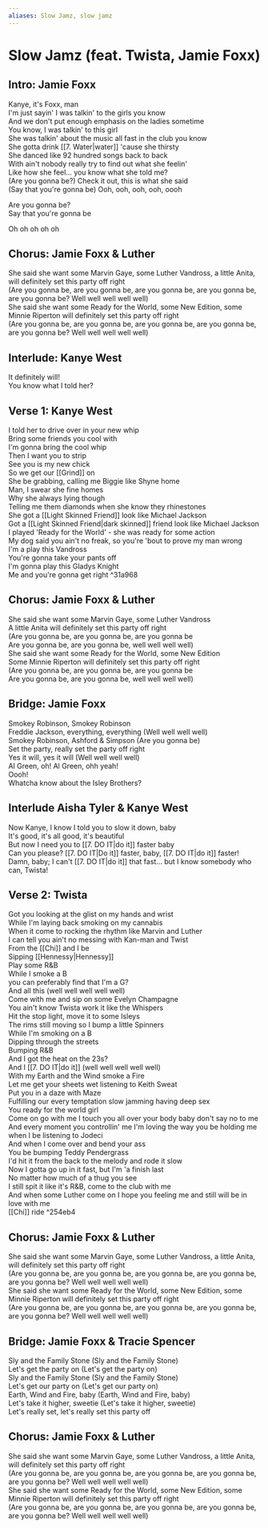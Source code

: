 ```yaml
---
aliases: Slow Jamz, slow jamz
---
```


# Slow Jamz (feat. Twista, Jamie Foxx)

## Intro: Jamie Foxx

Kanye, it's Foxx, man  
I'm just sayin' I was talkin' to the girls you know  
And we don't put enough emphasis on the ladies sometime  
You know, I was talkin' to this girl  
She was talkin' about the music all fast in the club you know  
She gotta drink [[7. Water|water]] 'cause she thirsty  
She danced like 92 hundred songs back to back  
With ain't nobody really try to find out what she feelin'  
Like how she feel… you know what she told me?  
(Are you gonna be?) Check it out, this is what she said  
(Say that you're gonna be) Ooh, ooh, ooh, ooh, oooh  

Are you gonna be?  
Say that you're gonna be  

Oh oh oh oh oh  

## Chorus: Jamie Foxx & Luther

She said she want some Marvin Gaye, some Luther Vandross, a little Anita, will definitely set this party off right  
(Are you gonna be, are you gonna be, are you gonna be, are you gonna be, are you gonna be? Well well well well well)  
She said she want some Ready for the World, some New Edition, some Minnie Riperton will definitely set this party off right  
(Are you gonna be, are you gonna be, are you gonna be, are you gonna be, are you gonna be? Well well well well well)  

## Interlude: Kanye West

It definitely will!  
You know what I told her?  

## Verse 1: Kanye West

I told her to drive over in your new whip  
Bring some friends you cool with  
I'm gonna bring the cool whip  
Then I want you to strip  
See you is my new chick  
So we get our [[Grind]] on  
She be grabbing, calling me Biggie like Shyne home  
Man, I swear she fine homes  
Why she always lying though  
Telling me them diamonds when she know they rhinestones  
She got a [[Light Skinned Friend]] look like Michael Jackson  
Got a [[Light Skinned Friend|dark skinned]] friend look like Michael Jackson  
I played 'Ready for the World' - she was ready for some action  
My dog said you ain't no freak, so you're 'bout to prove my man wrong  
I'm a play this Vandross  
You're gonna take your pants off  
I'm gonna play this Gladys Knight  
Me and you're gonna get right ^31a968

## Chorus: Jamie Foxx & Luther

She said she want some Marvin Gaye, some Luther Vandross  
A little Anita will definitely set this party off right  
(Are you gonna be, are you gonna be, are you gonna be  
Are you gonna be, are you gonna be, well well well well)  
She said she want some Ready for the World, some New Edition  
Some Minnie Riperton will definitely set this party off right  
(Are you gonna be, are you gonna be, are you gonna be  
Are you gonna be, are you gonna be, well well well well)  

## Bridge: Jamie Foxx

Smokey Robinson, Smokey Robinson  
Freddie Jackson, everything, everything (Well well well well)  
Smokey Robinson, Ashford & Simpson (Are you gonna be)  
Set the party, really set the party off right  
Yes it will, yes it will (Well well well well)  
Al Green, oh! Al Green, ohh yeah!  
Oooh!  
Whatcha know about the Isley Brothers?  

## Interlude Aisha Tyler & Kanye West

Now Kanye, I know I told you to slow it down, baby  
It's good, it's all good, it's beautiful  
But now I need you to [[7. DO IT|do it]] faster baby  
Can you please? [[7. DO IT|Do it]] faster, baby, [[7. DO IT|do it]] faster!  
Damn, baby; I can't [[7. DO IT|do it]] that fast… but I know somebody who can, Twista!  

## Verse 2: Twista

Got you looking at the glist on my hands and wrist  
While I'm laying back smoking on my cannabis  
When it come to rocking the rhythm like Marvin and Luther  
I can tell you ain't no messing with Kan-man and Twist  
From the [[Chi]] and I be  
Sipping [[Hennessy|Hennessy]]  
Play some R&B  
While I smoke a B  
you can preferably find that I'm a G?  
And all this (well well well well well)  
Come with me and sip on some Evelyn Champagne  
You ain't know Twista work it like the Whispers  
Hit the stop light, move it to some Isleys  
The rims still moving so I bump a little Spinners  
While I'm smoking on a B  
Dipping through the streets  
Bumping R&B  
And I got the heat on the 23s?  
And I [[7. DO IT|do it]] (well well well well well)  
With my Earth and the Wind smoke a Fire  
Let me get your sheets wet listening to Keith Sweat  
Put you in a daze with Maze  
Fulfilling our every temptation slow jamming having deep sex  
You ready for the world girl  
Come on go with me I touch you all over your body baby don't say no to me  
And every moment you controllin' me I'm loving the way you be holding me when I be listening to Jodeci  
And when I come over and bend your ass  
You be bumping Teddy Pendergrass  
I'd hit it from the back to the melody and rode it slow  
Now I gotta go up in it fast, but I'm 'a finish last  
No matter how much of a thug you see  
I still spit it like it's R&B, come to the club with me  
And when some Luther come on I hope you feeling me and still will be in love with me  
[[Chi]] ride ^254eb4

## Chorus: Jamie Foxx & Luther

She said she want some Marvin Gaye, some Luther Vandross, a little Anita, will definitely set this party off right  
(Are you gonna be, are you gonna be, are you gonna be, are you gonna be, are you gonna be? Well well well well well)  
She said she want some Ready for the World, some New Edition, some Minnie Riperton will definitely set this party off right  
(Are you gonna be, are you gonna be, are you gonna be, are you gonna be, are you gonna be? Well well well well well)  

## Bridge: Jamie Foxx & Tracie Spencer

Sly and the Family Stone (Sly and the Family Stone)  
Let's get the party on (Let's get the party on)  
Sly and the Family Stone (Sly and the Family Stone)  
Let's get our party on (Let's get our party on)  
Earth, Wind and Fire, baby (Earth, Wind and Fire, baby)  
Let's take it higher, sweetie (Let's take it higher, sweetie)  
Let's really set, let's really set this party off

## Chorus: Jamie Foxx & Luther

She said she want some Marvin Gaye, some Luther Vandross, a little Anita, will definitely set this party off right  
(Are you gonna be, are you gonna be, are you gonna be, are you gonna be, are you gonna be? Well well well well well)  
She said she want some Ready for the World, some New Edition, some Minnie Riperton will definitely set this party off right  
(Are you gonna be, are you gonna be, are you gonna be, are you gonna be, are you gonna be? Well well well well well)
